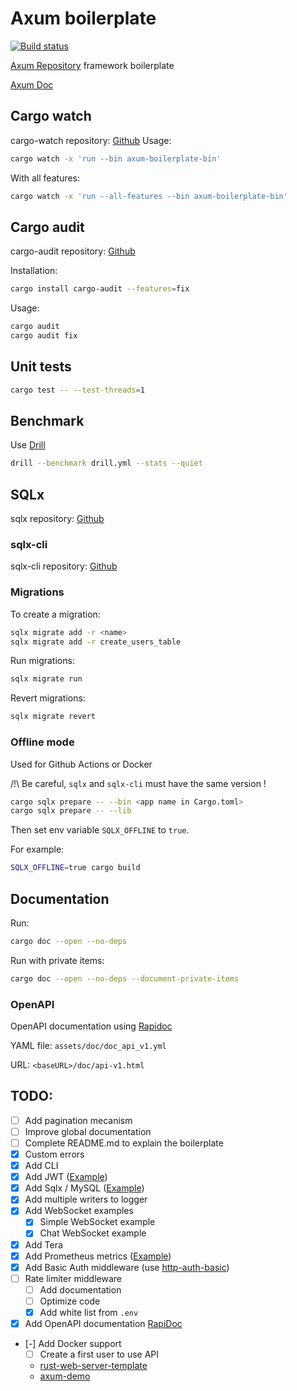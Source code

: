 # Axum boilerplate

[![Build status](https://github.com/fabienbellanger/axum-boilerplate/actions/workflows/CI.yml/badge.svg?branch=main)](https://github.com/fabienbellanger/axum-boilerplate/actions/workflows/CI.yml)

[Axum Repository](https://github.com/tokio-rs/axum) framework boilerplate

[Axum Doc](https://docs.rs/axum/latest/axum)

## Cargo watch

cargo-watch repository: [Github](https://github.com/passcod/cargo-watch)
Usage:

```bash
cargo watch -x 'run --bin axum-boilerplate-bin'
```

With all features:

```bash
cargo watch -x 'run --all-features --bin axum-boilerplate-bin'
```

## Cargo audit

cargo-audit repository: [Github](https://github.com/RustSec/rustsec/tree/main/cargo-audit)

Installation:

```bash
cargo install cargo-audit --features=fix
```

Usage:

```bash
cargo audit
cargo audit fix
```

## Unit tests

```bash
cargo test -- --test-threads=1
```

## Benchmark

Use [Drill](https://github.com/fcsonline/drill)

```bash
drill --benchmark drill.yml --stats --quiet
```

## SQLx

sqlx repository: [Github](https://github.com/launchbadge/sqlx)

### sqlx-cli

sqlx-cli repository: [Github](https://github.com/launchbadge/sqlx/tree/master/sqlx-cli)

### Migrations

To create a migration:

```bash
sqlx migrate add -r <name>
sqlx migrate add -r create_users_table
```

Run migrations:

```bash
sqlx migrate run
```

Revert migrations:

```bash
sqlx migrate revert
```

### Offline mode

Used for Github Actions or Docker

/!\ Be careful, `sqlx` and `sqlx-cli` must have the same version !

```bash
cargo sqlx prepare -- --bin <app name in Cargo.toml>
cargo sqlx prepare -- --lib
```

Then set env variable `SQLX_OFFLINE` to `true`.

For example:

```bash
SQLX_OFFLINE=true cargo build
```

## Documentation

Run:

```bash
cargo doc --open --no-deps
```

Run with private items:

```bash
cargo doc --open --no-deps --document-private-items
```

### OpenAPI

OpenAPI documentation using [Rapidoc](https://rapidocweb.com/)

YAML file: `assets/doc/doc_api_v1.yml`

URL: `<baseURL>/doc/api-v1.html`

## TODO:

- [ ] Add pagination mecanism
- [ ] Improve global documentation
- [ ] Complete README.md to explain the boilerplate
- [x] Custom errors
- [x] Add CLI
- [x] Add JWT ([Example](https://github.com/tokio-rs/axum/blob/main/examples/jwt/src/main.rs))
- [x] Add Sqlx / MySQL ([Example](https://github.com/tokio-rs/axum/blob/main/examples/sqlx-postgres/src/main.rs))
- [x] Add multiple writers to logger
- [x] Add WebSocket examples
  - [x] Simple WebSocket example
  - [x] Chat WebSocket example
- [x] Add Tera
- [x] Add Prometheus metrics ([Example](https://github.com/tokio-rs/axum/blob/main/examples/prometheus-metrics/src/main.rs))
- [x] Add Basic Auth middleware (use [http-auth-basic](https://crates.io/crates/http-auth-basic))
- [ ] Rate limiter middleware
  - [ ] Add documentation
  - [ ] Optimize code
  - [x] Add white list from `.env`
- [x] Add OpenAPI documentation [RapiDoc](https://rapidocweb.com/examples.html)
- [-] Add Docker support
  - [ ] Create a first user to use API
  - [rust-web-server-template](https://github.com/nullren/rust-web-server-template)
  - [axum-demo](https://github.com/linux-china/axum-demo)
